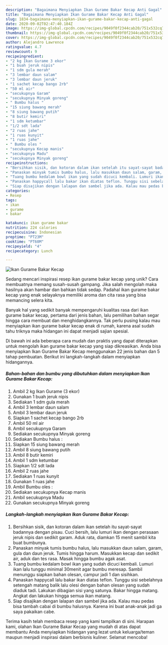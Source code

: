 ```yaml
---
description: "Bagaimana Menyiapkan Ikan Gurame Bakar Kecap Anti Gagal"
title: "Bagaimana Menyiapkan Ikan Gurame Bakar Kecap Anti Gagal"
slug: 1834-bagaimana-menyiapkan-ikan-gurame-bakar-kecap-anti-gagal
date: 2020-09-02T02:47:40.184Z
image: https://img-global.cpcdn.com/recipes/9049f0f2344cab20/751x532cq70/ikan-gurame-bakar-kecap-foto-resep-utama.jpg
thumbnail: https://img-global.cpcdn.com/recipes/9049f0f2344cab20/751x532cq70/ikan-gurame-bakar-kecap-foto-resep-utama.jpg
cover: https://img-global.cpcdn.com/recipes/9049f0f2344cab20/751x532cq70/ikan-gurame-bakar-kecap-foto-resep-utama.jpg
author: Alejandro Lawrence
ratingvalue: 4.7
reviewcount: 9
recipeingredient:
- "2 kg Ikan Gurame 3 ekor"
- "1 buah jeruk nipis"
- "1 sdm gula merah"
- "3 lembar daun salam"
- "3 lembar daun jeruk"
- "1 sachet kecap bango 2rb"
- "50 ml air"
- "secukupnya Garam"
- "secukupnya Minyak goreng"
- " Bumbu halus "
- "15 siung bawang merah"
- "8 siung bawang putih"
- "8 butir kemiri"
- "1 sdm ketumbar"
- "1/2 sdt lada"
- "2 ruas jahe"
- "1 ruas kunyit"
- "1 ruas jahe"
- " Bumbu oles "
- "secukupnya Kecap manis"
- "secukupnya Madu"
- "secukupnya Minyak goreng"
recipeinstructions:
- "Bersihkan sisik, dan kotoran dalam ikan setelah itu sayat-sayat badannya dengan pisau. Cuci bersih, lalu lumuri ikan dengan perasaan jeruk nipis dan sedikit garam. Aduk rata, diamkan 15 menit sambil kita buat bumbunya."
- "Panaskan minyak tumis bumbu halus, lalu masukkan daun salam, garam, gula dan daun jeruk. Tumis hingga harum. Masukkan kecap dan sedikit air, aduk dan tes rasa. Masak hingga bumbu agak asat."
- "Tuang bumbu kedalam bowl ikan yang sudah dicuci kembali. Lumuri ikan lalu tunggu minimal 30menit agar bumbu meresap. Sambil menunggu siapkan bahan olesan, campur jadi 1 dan sisihkan."
- "Panaskan happycall lalu bakar ikan diatas teflon. Tunggu sisi sebelahnya setengah matang balik lalu olesi dengan bahan olesan yang sudah diaduk tadi. Lakukan dibagian sisi yang satunya. Bakar hingga matang. Angkat dan lakukan hingga semua ikan matang."
- "Siap disajikan dengan lalapan dan sambel jika ada. Kalau mau pedas bisa tambah cabai di bumbu halusnya. Karena ini buat anak-anak jadi ga saya pakaikan cabe."
categories:
- Resep
tags:
- ikan
- gurame
- bakar

katakunci: ikan gurame bakar 
nutrition: 224 calories
recipecuisine: Indonesian
preptime: "PT23M"
cooktime: "PT60M"
recipeyield: "4"
recipecategory: Lunch

---
```



![Ikan Gurame Bakar Kecap](https://img-global.cpcdn.com/recipes/9049f0f2344cab20/751x532cq70/ikan-gurame-bakar-kecap-foto-resep-utama.jpg)

Sedang mencari inspirasi resep ikan gurame bakar kecap yang unik? Cara membuatnya memang susah-susah gampang. Jika salah mengolah maka hasilnya akan hambar dan bahkan tidak sedap. Padahal ikan gurame bakar kecap yang enak selayaknya memiliki aroma dan cita rasa yang bisa memancing selera kita.



Banyak hal yang sedikit banyak mempengaruhi kualitas rasa dari ikan gurame bakar kecap, pertama dari jenis bahan, lalu pemilihan bahan segar hingga cara membuat dan menghidangkannya. Tak perlu pusing kalau mau menyiapkan ikan gurame bakar kecap enak di rumah, karena asal sudah tahu triknya maka hidangan ini dapat menjadi sajian spesial.


Di bawah ini ada beberapa cara mudah dan praktis yang dapat diterapkan untuk mengolah ikan gurame bakar kecap yang siap dikreasikan. Anda bisa menyiapkan Ikan Gurame Bakar Kecap menggunakan 22 jenis bahan dan 5 tahap pembuatan. Berikut ini langkah-langkah dalam menyiapkan hidangannya.

<!--inarticleads1-->

##### Bahan-bahan dan bumbu yang dibutuhkan dalam menyiapkan Ikan Gurame Bakar Kecap:

1. Ambil 2 kg Ikan Gurame (3 ekor)
1. Gunakan 1 buah jeruk nipis
1. Sediakan 1 sdm gula merah
1. Ambil 3 lembar daun salam
1. Ambil 3 lembar daun jeruk
1. Siapkan 1 sachet kecap bango 2rb
1. Ambil 50 ml air
1. Ambil secukupnya Garam
1. Sediakan secukupnya Minyak goreng
1. Sediakan  Bumbu halus :
1. Siapkan 15 siung bawang merah
1. Ambil 8 siung bawang putih
1. Ambil 8 butir kemiri
1. Ambil 1 sdm ketumbar
1. Siapkan 1/2 sdt lada
1. Ambil 2 ruas jahe
1. Sediakan 1 ruas kunyit
1. Gunakan 1 ruas jahe
1. Ambil  Bumbu oles :
1. Sediakan secukupnya Kecap manis
1. Ambil secukupnya Madu
1. Gunakan secukupnya Minyak goreng




<!--inarticleads2-->

##### Langkah-langkah menyiapkan Ikan Gurame Bakar Kecap:

1. Bersihkan sisik, dan kotoran dalam ikan setelah itu sayat-sayat badannya dengan pisau. Cuci bersih, lalu lumuri ikan dengan perasaan jeruk nipis dan sedikit garam. Aduk rata, diamkan 15 menit sambil kita buat bumbunya.
1. Panaskan minyak tumis bumbu halus, lalu masukkan daun salam, garam, gula dan daun jeruk. Tumis hingga harum. Masukkan kecap dan sedikit air, aduk dan tes rasa. Masak hingga bumbu agak asat.
1. Tuang bumbu kedalam bowl ikan yang sudah dicuci kembali. Lumuri ikan lalu tunggu minimal 30menit agar bumbu meresap. Sambil menunggu siapkan bahan olesan, campur jadi 1 dan sisihkan.
1. Panaskan happycall lalu bakar ikan diatas teflon. Tunggu sisi sebelahnya setengah matang balik lalu olesi dengan bahan olesan yang sudah diaduk tadi. Lakukan dibagian sisi yang satunya. Bakar hingga matang. Angkat dan lakukan hingga semua ikan matang.
1. Siap disajikan dengan lalapan dan sambel jika ada. Kalau mau pedas bisa tambah cabai di bumbu halusnya. Karena ini buat anak-anak jadi ga saya pakaikan cabe.




Terima kasih telah membaca resep yang kami tampilkan di sini. Harapan kami, olahan Ikan Gurame Bakar Kecap yang mudah di atas dapat membantu Anda menyiapkan hidangan yang lezat untuk keluarga/teman maupun menjadi inspirasi dalam berbisnis kuliner. Selamat mencoba!

